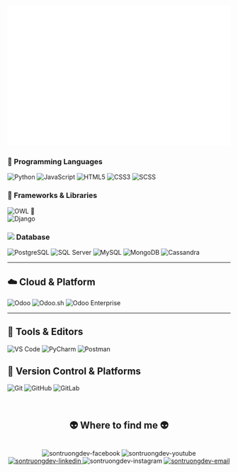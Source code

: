 <a href="#" target="_blank">
  <img src="svg/truongsondev.svg" width="1200"/>
</a>

### 🧠 Programming Languages
![Python](https://img.shields.io/badge/python-3670A0?style=for-the-badge&logo=python&logoColor=ffdd54)
![JavaScript](https://img.shields.io/badge/javascript-%23323330.svg?style=for-the-badge&logo=javascript&logoColor=%23F7DF1E)
![HTML5](https://img.shields.io/badge/html5-%23E34F26.svg?style=for-the-badge&logo=html5&logoColor=white)
![CSS3](https://img.shields.io/badge/css3-%231572B6.svg?style=for-the-badge&logo=css3&logoColor=white)
![SCSS](https://img.shields.io/badge/scss-%23CD6799.svg?style=for-the-badge&logo=sass&logoColor=white)

### 🧱 Frameworks & Libraries
![OWL](https://img.shields.io/badge/Owl%20Framework-%23FF6F00.svg?style=for-the-badge&logo=javascript&logoColor=white) 🦉</br>
![Django](https://img.shields.io/badge/Django-%23092E20.svg?style=for-the-badge&logo=django&logoColor=white)

### <img src="https://cdn-icons-png.flaticon.com/512/1006/1006360.png" width="20"/> Database

![PostgreSQL](https://img.shields.io/badge/PostgreSQL-316192?style=for-the-badge&logo=postgresql&logoColor=white)
![SQL Server](https://img.shields.io/badge/SQL%20Server-CC2927?style=for-the-badge&logo=microsoftsqlserver&logoColor=white)
![MySQL](https://img.shields.io/badge/MySQL-4479A1?style=for-the-badge&logo=mysql&logoColor=white)
![MongoDB](https://img.shields.io/badge/MongoDB-47A248?style=for-the-badge&logo=mongodb&logoColor=white)
![Cassandra](https://img.shields.io/badge/Apache%20Cassandra-1287B1?style=for-the-badge&logo=apachecassandra&logoColor=white)

---

## ☁️ Cloud & Platform

![Odoo](https://img.shields.io/badge/Odoo-875A7B.svg?style=for-the-badge&logo=odoo&logoColor=white)
![Odoo.sh](https://img.shields.io/badge/Odoo.sh-333333.svg?style=for-the-badge&logo=odoo&logoColor=white)
![Odoo Enterprise](https://img.shields.io/badge/Odoo-Enterprise-%23875A7B.svg?style=for-the-badge&logo=odoo&logoColor=white)

---

## 🔧 Tools & Editors
![VS Code](https://img.shields.io/badge/VS%20Code-%23007ACC.svg?style=for-the-badge&logo=visual-studio-code&logoColor=white)
![PyCharm](https://img.shields.io/badge/PyCharm-%23000000.svg?style=for-the-badge&logo=pycharm&logoColor=white)
![Postman](https://img.shields.io/badge/Postman-FF6C37?style=for-the-badge&logo=postman&logoColor=white)

## 📁 Version Control & Platforms
![Git](https://img.shields.io/badge/Git-%23F05033.svg?style=for-the-badge&logo=git&logoColor=white)
![GitHub](https://img.shields.io/badge/GitHub-%23121011.svg?style=for-the-badge&logo=github&logoColor=white)
![GitLab](https://img.shields.io/badge/GitLab-%23FC6D26.svg?style=for-the-badge&logo=gitlab&logoColor=white)


<br>
<h2 align="center">👽 Where to find me 👽</h2>
<br>
<!-- https://icons8.com -->
<div align="center">
  <a  target="blank">
    <img src="https://img.icons8.com/bubbles/100/000000/facebook-new.png" alt="sontruongdev-facebook" />
  </a>
  <a target="blank">
    <img src="https://img.icons8.com/bubbles/100/000000/youtube-squared.png" alt="sontruongdev-youtube" />
  </a>
  <a href="https://www.linkedin.com/in/tr%C6%B0%C6%A1ng-ng%E1%BB%8Dc-s%C6%A1n-4a8b50357" target="blank">
    <img src="https://img.icons8.com/bubbles/100/000000/linkedin.png" alt="sontruongdev-linkedin" />
  </a>
  <a  target="blank">
    <img src="https://img.icons8.com/bubbles/100/000000/instagram.png" alt="sontruongdev-instagram" />
  </a>
  <a href="mailto:ngocson200346@gmail.com" target="top">
    <img src="https://img.icons8.com/bubbles/100/000000/apple-mail.png" alt="sontruongdev-email" />
  </a>
</div>
